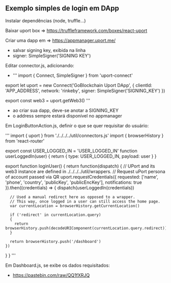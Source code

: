## Exemplo simples de login em DApp

Instalar dependências (node, truffle...)

Baixar uport box => https://truffleframework.com/boxes/react-uport

Criar uma dapp em => https://appmanager.uport.me/
- salvar signing key, exibida na linha
- signer: SimpleSigner('SIGNING KEY')

Editar connector.js, adicionando:
- '''
import { Connect, SimpleSigner } from 'uport-connect'

export let uport = new Connect('GoBlockchain Uport DApp', {
  clientId: 'APP_ADDRESS',
  network: 'rinkeby',
  signer: SimpleSigner('SIGNING_KEY')
})

export const web3 = uport.getWeb3()
'''
- ao criar sua dapp, deve-se anotar a SIGNING_KEY
- o address sempre estará disponível no appmanager

Em LoginButtonAction.js, definir o que se quer requisitar do usuário:

'''
import { uport } from './../../../util/connectors.js'
import { browserHistory } from 'react-router'

export const USER_LOGGED_IN = 'USER_LOGGED_IN'
function userLoggedIn(user) {
  return {
    type: USER_LOGGED_IN,
    payload: user
  }
}

export function loginUser() {
  return function(dispatch) {
    // UPort and its web3 instance are defined in ./../../../util/wrappers.
    // Request uPort persona of account passed via QR
    uport.requestCredentials({
      requested: ['name', 'phone', 'country', 'publicKey', 'publicEncKey'],
      notifications: true
    }).then((credentials) => {
      dispatch(userLoggedIn(credentials))

      // Used a manual redirect here as opposed to a wrapper.
      // This way, once logged in a user can still access the home page.
      var currentLocation = browserHistory.getCurrentLocation()

      if ('redirect' in currentLocation.query)
      {
        return browserHistory.push(decodeURIComponent(currentLocation.query.redirect))
      }

      return browserHistory.push('/dashboard')
    })
  }
}
'''

Em Dashboard.js, se exibe os dados requisitados:
- https://pastebin.com/raw/QQ1fXRJQ
